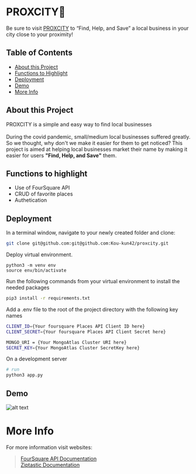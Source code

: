 # PROXCITY📍
Be sure to visit [PROXCITY](https://proxcity-app.herokuapp.com/) to “Find, Help, and Save” a local business in your city close to your proximity!


 ## Table of Contents
 * [About this Project](#about-this-project)
 * [Functions to Highlight](#functions-to-highlight)
 * [Deployment](#deployment)
 * [Demo](#demo)
 * [More Info](#more-info)
 
## About this Project
PROXCITY is a simple and easy way to find local businesses 
<br><br>
During the covid pandemic, small/medium local businesses suffered greatly. So we thought, why don't we make it easier for them to get noticed? This project is aimed at helping local businesses market their name by making it easier for users <b>"Find, Help, and Save"</b> them. 

## Functions to highlight
* Use of FourSquare API
* CRUD of favorite places
* Authetication


## Deployment
In a terminal window, navigate to your newly created folder and clone:
```bash
git clone git@github.com:git@github.com:Kou-kun42/proxcity.git
```

Deploy virtual environment.
```
python3 -m venv env
source env/bin/activate
```

Run the following commands from your virtual environment to install the needed packages
```bash 
pip3 install -r requirements.txt
```
Add a .env file to the root of the project directory with the following key names
```bash
CLIENT_ID={Your foursquare Places API Client ID here}
CLIENT_SECRET={Your foursquare Places API Client Secret here}

MONGO_URI = {Your MongoAtlas Cluster URI here}
SECRET_KEY={Your MongoAtlas Cluster SecretKey here}
```
On a development server
```bash 
# run
python3 app.py
```

## Demo
![alt text](2_28_gif.gif "Demo Giphy")

# More Info
For more information visit websites:
> [FourSquare API Documentation](https://developer.foursquare.com/docs/places-api/)<br>
> [Ziptastic Documentation](http://ziptasticapi.com/)
